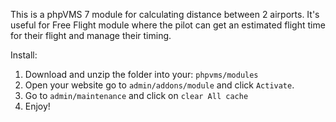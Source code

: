 This is a phpVMS 7 module for calculating distance between 2 airports. It's useful for Free Flight module where the pilot can get an estimated flight time for their flight and manage their timing.

Install:
1. Download and unzip the folder into your: `phpvms/modules`
2. Open your website go to `admin/addons/module` and click `Activate`.
3. Go to `admin/maintenance` and click on `clear All cache`
4. Enjoy!


